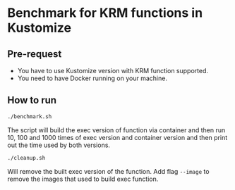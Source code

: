 # Benchmark for KRM functions in Kustomize

## Pre-request

 - You have to use Kustomize version with KRM function supported.
 - You need to have Docker running on your machine.

## How to run

```bash
./benchmark.sh
```

The script will build the exec version of function via container and then run 10, 100 and 1000 times of exec version and container version and then print out the time used by both versions.

```bash
./cleanup.sh
```
Will remove the built exec version of the function. Add flag `--image` to remove the images that used to build exec function.
